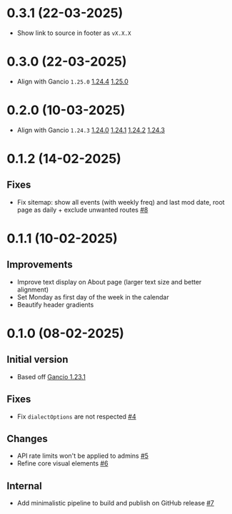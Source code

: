 # 0.3.1 (22-03-2025)
- Show link to source in footer as `vX.X.X`

# 0.3.0 (22-03-2025)
- Align with Gancio `1.25.0`
[1.24.4](https://framagit.org/les/gancio/compare/v1.24.3...v1.24.4)
[1.25.0](https://framagit.org/les/gancio/compare/v1.24.4...v1.25.0)

# 0.2.0 (10-03-2025)
- Align with Gancio `1.24.3`
[1.24.0](https://framagit.org/les/gancio/compare/v1.23.1...v1.24.0)
[1.24.1](https://framagit.org/les/gancio/compare/v1.24.0...v1.24.1)
[1.24.2](https://framagit.org/les/gancio/compare/v1.24.1...v1.24.2)
[1.24.3](https://framagit.org/les/gancio/compare/v1.24.2...v1.24.3)

# 0.1.2 (14-02-2025)
## Fixes
- Fix sitemap: show all events (with weekly freq) and last mod date, root page as daily + exclude unwanted routes
[#8](https://github.com/tboye/offbeat.amsterdam/pull/8)

# 0.1.1 (10-02-2025)
## Improvements
- Improve text display on About page (larger text size and better alignment)
- Set Monday as first day of the week in the calendar
- Beautify header gradients

# 0.1.0 (08-02-2025)
## Initial version
- Based off [Gancio 1.23.1](https://framagit.org/les/gancio/compare/v1.23.0...v1.23.1) 

## Fixes
- Fix `dialectOptions` are not respected [#4](https://github.com/tboye/offbeat.amsterdam/pull/4)

## Changes
- API rate limits won't be applied to admins [#5](https://github.com/tboye/offbeat.amsterdam/pull/5)
- Refine core visual elements [#6](https://github.com/tboye/offbeat.amsterdam/pull/6)

## Internal
- Add minimalistic pipeline to build and publish on GitHub release [#7](https://github.com/tboye/offbeat.amsterdam/pull/7)
